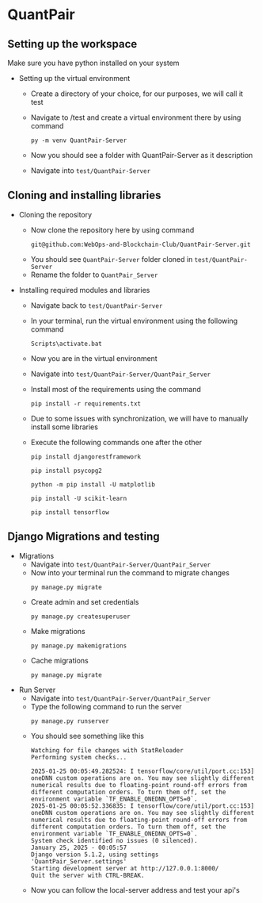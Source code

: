 # QuantPair

## Setting up the workspace 

Make sure you have python installed on your system

* Setting up the virtual environment
  * Create a directory of your choice, for our purposes, we will call it test
  * Navigate to /test and create a virtual environment there by using command
    ```
    py -m venv QuantPair-Server
    ```

  * Now you should see a folder with QuantPair-Server as it description
  * Navigate into `test/QuantPair-Server`

## Cloning and installing libraries
 
* Cloning the repository 
  * Now clone the repository here by using command
    ```
    git@github.com:WebOps-and-Blockchain-Club/QuantPair-Server.git
    ```
  * You should see `QuantPair-Server` folder cloned in `test/QuantPair-Server`
  * Rename the folder to `QuantPair_Server`
 
* Installing required modules and libraries
  * Navigate back to `test/QuantPair-Server`
  * In your terminal, run the virtual environment using the following command
    ```
    Scripts\activate.bat
    ```
  * Now you are in the virtual environment
  * Navigate into `test/QuantPair-Server/QuantPair_Server`
  * Install most of the requirements using the command
    ```
    pip install -r requirements.txt
    ```

  * Due to some issues with synchronization, we will have to manually install some libraries
  * Execute the following commands one after the other
    ```
    pip install djangorestframework
    ```
    ```
    pip install psycopg2
    ```
    ```
    python -m pip install -U matplotlib
    ```
    ```
    pip install -U scikit-learn
    ```
    ```
    pip install tensorflow
    ```
## Django Migrations and testing

* Migrations
  * Navigate into `test/QuantPair-Server/QuantPair_Server`
  * Now into your terminal run the command to migrate changes
    ```
    py manage.py migrate
    ```
  * Create admin and set credentials
    ```
    py manage.py createsuperuser
    ```
  * Make migrations
    ```
    py manage.py makemigrations
    ```
  * Cache migrations
     ```
    py manage.py migrate
    ```
* Run Server
  * Navigate into `test/QuantPair-Server/QuantPair_Server`
  * Type the following command to run the server
    ```
    py manage.py runserver
    ```
  * You should see something like this
    ```
    Watching for file changes with StatReloader
    Performing system checks...
    
    2025-01-25 00:05:49.282524: I tensorflow/core/util/port.cc:153] oneDNN custom operations are on. You may see slightly different numerical results due to floating-point round-off errors from different computation orders. To turn them off, set the environment variable `TF_ENABLE_ONEDNN_OPTS=0`.
    2025-01-25 00:05:52.336835: I tensorflow/core/util/port.cc:153] oneDNN custom operations are on. You may see slightly different numerical results due to floating-point round-off errors from different computation orders. To turn them off, set the environment variable `TF_ENABLE_ONEDNN_OPTS=0`.
    System check identified no issues (0 silenced).
    January 25, 2025 - 00:05:57
    Django version 5.1.2, using settings 'QuantPair_Server.settings'
    Starting development server at http://127.0.0.1:8000/
    Quit the server with CTRL-BREAK.
    ```
  * Now you can follow the local-server address and test your api's
  
     

  
  